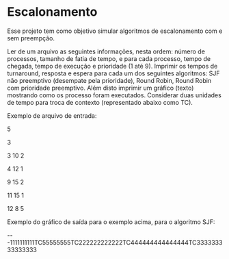 # Escalonamento
Esse projeto tem como objetivo simular algoritmos de escalonamento com e sem preempção.

Ler de um arquivo as seguintes informações, nesta ordem: número de processos, tamanho de fatia de tempo, e para cada processo, tempo de chegada, tempo de execução e prioridade (1 até 9). Imprimir os tempos de turnaround, resposta e espera para cada um dos seguintes algoritmos: SJF não preemptivo (desempate pela prioridade),  Round Robin, Round Robin com prioridade preemptivo. Além disto imprimir um gráfico (texto) mostrando como os processo foram executados. Considerar duas unidades de tempo para troca de contexto (representado abaixo como TC).

Exemplo de arquivo de entrada:

5

3

3 10 2

4 12 1

9 15 2

11 15 1

12 8 5


Exemplo do gráfico de saída para o exemplo acima, para o algoritmo SJF:

---1111111111TC55555555TC222222222222TC444444444444444TC333333333333333
